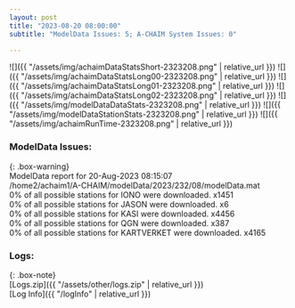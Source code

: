 ```yaml
---
layout: post
title: "2023-08-20 08:00:00"
subtitle: "ModelData Issues: 5; A-CHAIM System Issues: 0"

---
```


![]({{ "/assets/img/achaimDataStatsShort-2323208.png" | relative_url }})
![]({{ "/assets/img/achaimDataStatsLong00-2323208.png" | relative_url }})
![]({{ "/assets/img/achaimDataStatsLong01-2323208.png" | relative_url }})
![]({{ "/assets/img/achaimDataStatsLong02-2323208.png" | relative_url }})
![]({{ "/assets/img/modelDataDataStats-2323208.png" | relative_url }})
![]({{ "/assets/img/modelDataStationStats-2323208.png" | relative_url }})
![]({{ "/assets/img/achaimRunTime-2323208.png" | relative_url }})


### ModelData Issues:  
  
{: .box-warning}  
 ModelData report for 20-Aug-2023 08:15:07   
 /home2/achaim1/A-CHAIM/modelData/2023/232/08/modelData.mat   
 0% of all possible stations for IONO were downloaded. x1451   
 0% of all possible stations for JASON were downloaded. x6   
 0% of all possible stations for KASI were downloaded. x4456   
 0% of all possible stations for QGN were downloaded. x387   
 0% of all possible stations for KARTVERKET were downloaded. x4165   
  


### Logs:  
  
{: .box-note}  
[Logs.zip]({{ "/assets/other/logs.zip" | relative_url }})  
[Log Info]({{ "/logInfo" | relative_url }})  
